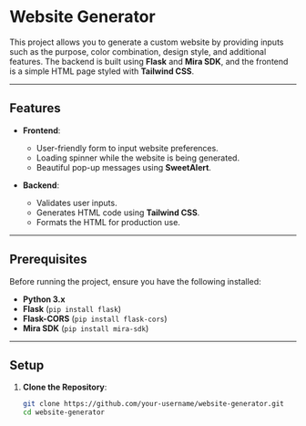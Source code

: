 # Website Generator

This project allows you to generate a custom website by providing inputs such as the purpose, color combination, design style, and additional features. The backend is built using **Flask** and **Mira SDK**, and the frontend is a simple HTML page styled with **Tailwind CSS**.

---

## Features

- **Frontend**:
  - User-friendly form to input website preferences.
  - Loading spinner while the website is being generated.
  - Beautiful pop-up messages using **SweetAlert**.

- **Backend**:
  - Validates user inputs.
  - Generates HTML code using **Tailwind CSS**.
  - Formats the HTML for production use.

---

## Prerequisites

Before running the project, ensure you have the following installed:

- **Python 3.x**
- **Flask** (`pip install flask`)
- **Flask-CORS** (`pip install flask-cors`)
- **Mira SDK** (`pip install mira-sdk`)

---

## Setup

1. **Clone the Repository**:
   ```bash
   git clone https://github.com/your-username/website-generator.git
   cd website-generator
